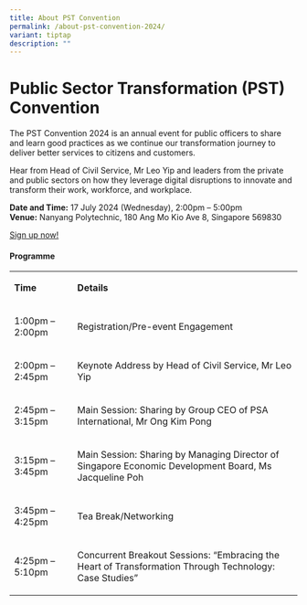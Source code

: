 ```yaml
---
title: About PST Convention
permalink: /about-pst-convention-2024/
variant: tiptap
description: ""
---
```

<h1>Public Sector Transformation (PST) Convention</h1>
<p>The PST Convention 2024 is an annual event for public officers to share
and learn good practices as we continue our transformation journey to deliver
better services to citizens and customers.&nbsp;&nbsp;&nbsp;</p>
<p>Hear from Head of Civil Service, Mr Leo Yip and leaders from the private
and public sectors on how they leverage digital disruptions to innovate
and transform their work, workforce, and workplace.</p>
<p></p>
<p><strong>Date and Time:</strong>&nbsp;17 July 2024 (Wednesday), 2:00pm
– 5:00pm
<br><strong>Venue:</strong>&nbsp;Nanyang Polytechnic, 180 Ang Mo Kio Ave 8,
Singapore 569830</p>
<p><a href="https://go.gov.sg/psw2024reg" rel="noopener noreferrer nofollow" target="_blank">Sign up now!</a>
</p>
<h4>Programme</h4>
<table style="minWidth: 50px">
<colgroup>
<col>
<col>
</colgroup>
<tbody>
<tr>
<td rowspan="1" colspan="1">
<p><strong>Time</strong>&nbsp;</p>
</td>
<td rowspan="1" colspan="1">
<p><strong>Details</strong>&nbsp;</p>
</td>
</tr>
<tr>
<td rowspan="1" colspan="1">
<p>1:00pm – 2:00pm&nbsp;&nbsp;</p>
</td>
<td rowspan="1" colspan="1">
<p>Registration/Pre-event Engagement&nbsp;</p>
</td>
</tr>
<tr>
<td rowspan="1" colspan="1">
<p>2:00pm – 2:45pm&nbsp;</p>
</td>
<td rowspan="1" colspan="1">
<p>Keynote Address by Head of Civil Service, Mr Leo Yip</p>
</td>
</tr>
<tr>
<td rowspan="1" colspan="1">
<p>2:45pm – 3:15pm&nbsp;&nbsp;</p>
</td>
<td rowspan="1" colspan="1">
<p>Main Session: Sharing by Group CEO of PSA International, Mr Ong Kim Pong</p>
</td>
</tr>
<tr>
<td rowspan="1" colspan="1">
<p>3:15pm – 3:45pm&nbsp;</p>
</td>
<td rowspan="1" colspan="1">
<p>Main Session: Sharing by Managing Director of Singapore Economic Development
Board, Ms Jacqueline Poh</p>
</td>
</tr>
<tr>
<td rowspan="1" colspan="1">
<p>3:45pm – 4:25pm&nbsp;</p>
</td>
<td rowspan="1" colspan="1">
<p>Tea Break/Networking</p>
</td>
</tr>
<tr>
<td rowspan="1" colspan="1">
<p>4:25pm – 5:10pm&nbsp;</p>
</td>
<td rowspan="1" colspan="1">
<p>Concurrent Breakout Sessions: “Embracing the Heart of Transformation Through
Technology: Case Studies”&nbsp;</p>
</td>
</tr>
</tbody>
</table>
<p></p>